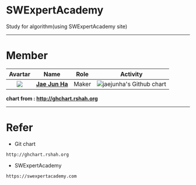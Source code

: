# SWExpertAcademy
Study for algorithm(using SWExpertAcademy site)  

---

# Member  

|                 Avartar                  |                   Name                   | Role  |                 Activity                 |
| :--------------------------------------: | :--------------------------------------: | :---: | :--------------------------------------: |
| <img src="https://avatars1.githubusercontent.com/u/7951335?v=4&s=100"> | <a href = "https://github.com/jaejunha"> **Jae Jun Ha** </a> | Maker | <img src="http://ghchart.rshah.org/jaejunha" alt="jaejunha's Github chart" /> |

 **chart from : http://ghchart.rshah.org**  

---
# Refer  
- Git chart  
```
http://ghchart.rshah.org    
```
- SWExpertAcademy
```
https://swexpertacademy.com
```
